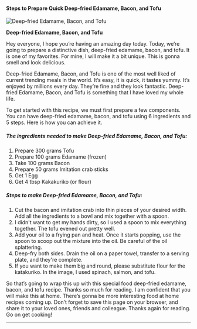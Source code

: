             

#### Steps to Prepare Quick Deep-fried Edamame, Bacon, and Tofu

![Deep-fried Edamame, Bacon, and Tofu](https://img-global.cpcdn.com/recipes/4674283811897344/751x532cq70/deep-fried-edamame-bacon-and-tofu-recipe-main-photo.jpg)

**Deep-fried Edamame, Bacon, and Tofu**

Hey everyone, I hope you’re having an amazing day today. Today, we’re going to prepare a distinctive dish, deep-fried edamame, bacon, and tofu. It is one of my favorites. For mine, I will make it a bit unique. This is gonna smell and look delicious.

Deep-fried Edamame, Bacon, and Tofu is one of the most well liked of current trending meals in the world. It’s easy, it is quick, it tastes yummy. It’s enjoyed by millions every day. They’re fine and they look fantastic. Deep-fried Edamame, Bacon, and Tofu is something that I have loved my whole life.

To get started with this recipe, we must first prepare a few components. You can have deep-fried edamame, bacon, and tofu using 6 ingredients and 5 steps. Here is how you can achieve it.

##### The ingredients needed to make Deep-fried Edamame, Bacon, and Tofu:

1.  Prepare 300 grams Tofu
2.  Prepare 100 grams Edamame (frozen)
3.  Take 100 grams Bacon
4.  Prepare 50 grams Imitation crab sticks
5.  Get 1 Egg
6.  Get 4 tbsp Kakakuriko (or flour)

##### Steps to make Deep-fried Edamame, Bacon, and Tofu:

1.  Cut the bacon and imitation crab into thin pieces of your desired width. Add all the ingredients to a bowl and mix together with a spoon.
2.  I didn't want to get my hands dirty, so I used a spoon to mix everything together. The tofu evened out pretty well.
3.  Add your oil to a frying pan and heat. Once it starts popping, use the spoon to scoop out the mixture into the oil. Be careful of the oil splattering.
4.  Deep-fry both sides. Drain the oil on a paper towel, transfer to a serving plate, and they're complete.
5.  If you want to make them big and round, please substitute flour for the katakuriko. In the image, I used spinach, salmon, and tofu.

So that’s going to wrap this up with this special food deep-fried edamame, bacon, and tofu recipe. Thanks so much for reading. I am confident that you will make this at home. There’s gonna be more interesting food at home recipes coming up. Don’t forget to save this page on your browser, and share it to your loved ones, friends and colleague. Thanks again for reading. Go on get cooking!

* * *